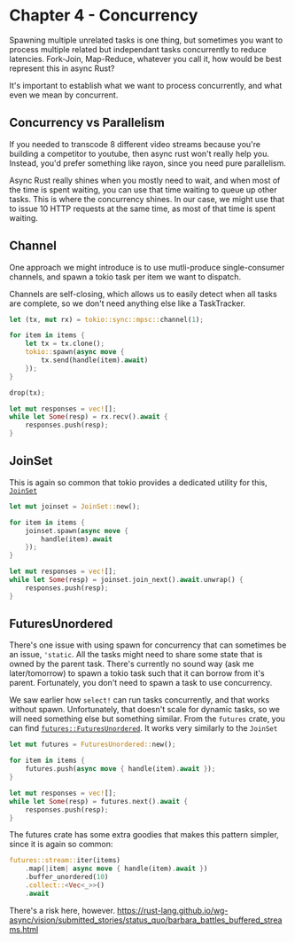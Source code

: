 # Chapter 4 - Concurrency

Spawning multiple unrelated tasks is one thing,
but sometimes you want to process multiple related but independant tasks concurrently to reduce latencies.
Fork-Join, Map-Reduce, whatever you call it, how would be best represent this in async Rust?

It's important to establish what we want to process concurrently, and what even we mean by concurrent.

## Concurrency vs Parallelism

If you needed to transcode 8 different video streams because you're building a competitor to youtube,
then async rust won't really help you. Instead, you'd prefer something like rayon, since you need pure parallelism.

Async Rust really shines when you mostly need to wait, and when most of the time is spent waiting,
you can use that time waiting to queue up other tasks. This is where the concurrency shines. In our
case, we might use that to issue 10 HTTP requests at the same time, as most of that time is spent waiting.

## Channel

One approach we might introduce is to use mutli-produce single-consumer channels,
and spawn a tokio task per item we want to dispatch.

Channels are self-closing, which allows us to easily detect when all tasks are complete, so
we don't need anything else like a TaskTracker.

```rust
let (tx, mut rx) = tokio::sync::mpsc::channel(1);

for item in items {
    let tx = tx.clone();
    tokio::spawn(async move {
        tx.send(handle(item).await)
    });
}

drop(tx);

let mut responses = vec![];
while let Some(resp) = rx.recv().await {
    responses.push(resp);
}
```

## JoinSet

This is again so common that tokio provides a dedicated utility for this, [`JoinSet`](https://docs.rs/tokio/latest/tokio/task/struct.JoinSet.html)

```rust
let mut joinset = JoinSet::new();

for item in items {
    joinset.spawn(async move {
        handle(item).await
    });
}

let mut responses = vec![];
while let Some(resp) = joinset.join_next().await.unwrap() {
    responses.push(resp);
}
```

## FuturesUnordered

There's one issue with using spawn for concurrency that can sometimes be an issue, `'static`.
All the tasks might need to share some state that is owned by the parent task.
There's currently no sound way (ask me later/tomorrow) to spawn a tokio task such that
it can borrow from it's parent. Fortunately, you don't need to spawn a task to use concurrency.

We saw earlier how `select!` can run tasks concurrently, and that works without spawn. Unfortunately,
that doesn't scale for dynamic tasks, so we will need something else but something similar.
From the `futures` crate, you can find [`futures::FuturesUnordered`](https://docs.rs/futures/latest/futures/prelude/stream/struct.FuturesUnordered.html). It works very similarly to the `JoinSet`

```rust
let mut futures = FuturesUnordered::new();

for item in items {
    futures.push(async move { handle(item).await });
}

let mut responses = vec![];
while let Some(resp) = futures.next().await {
    responses.push(resp);
}
```

The futures crate has some extra goodies that makes this pattern simpler, since it is again so common:

```rust
futures::stream::iter(items)
    .map(|item| async move { handle(item).await })
    .buffer_unordered(10)
    .collect::<Vec<_>>()
    .await
```

There's a risk here, however. <https://rust-lang.github.io/wg-async/vision/submitted_stories/status_quo/barbara_battles_buffered_streams.html>
